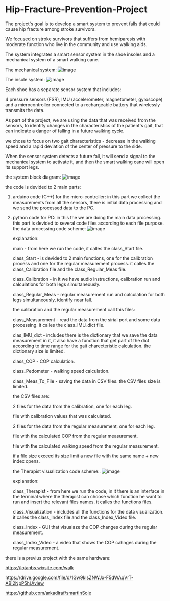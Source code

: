 # Hip-Fracture-Prevention-Project
The project's goal is to develop a smart system to prevent falls that could cause hip fracture among stroke survivors. 

We focused on stroke survivors that suffers from hemiparesis with moderate function who live in the community and use walking aids.

The system integrates a smart sensor system in the shoe insoles and a mechanical system of a smart walking cane.

The mechanical system:
![image](https://github.com/noa181/Hip-Fracture-Prevention-Project/assets/130772888/16b513a6-5b39-4828-a069-7e0c13c458e6)

The insole system:
![image](https://github.com/noa181/Hip-Fracture-Prevention-Project/assets/130772888/d377d088-ffaf-44c6-8e5d-2a79a24ee451)

Each shoe has a separate sensor system that includes:

4 pressure sensors (FSR), IMU (accelerometer, magnetometer, gyroscope) and a microcontroller connected to a rechargeable battery that wirelessly transmits the data.

As part of the project, we are using the data that was received from the sensors, to identify changes in the characteristics of the patient's gait, that can indicate a danger of falling in a future walking cycle. 

we chose to focus on two gait characteristics - decrease in the walking speed and a rapid deviation of the center of pressure to the side.

When the sensor system detects a future fall, it will send a signal to the mechanical system to activate it, and then the smart walking cane will open its support legs. 

the system block diagram:
![image](https://github.com/noa181/Hip-Fracture-Prevention-Project/assets/130772888/be51e72f-09a3-4349-9a5b-0f7bfa3ce0e3)

the code is devided to 2 main parts:
1. arduino code (C++) for the micro-controller:
   in this part we collect the measurements from all the sensors, there is initial data processing and we     send the processed data to the PC.
   
2. python code for PC:
   in this the we are doing the main data processing.
   this part is devided to several code files according to each file purpose.
   the data processing code scheme:
   ![image](https://github.com/noa181/Hip-Fracture-Prevention-Project/assets/130772888/1c89c14e-c83b-4aea-8d55-228ede9410af)

   explanation:

   main - from here we run the code, it calles the class_Start file.

   class_Start - is devided to 2 main functions, one for the calibration process and one for the regular      measurement process. it calles the class_Calibration file and the class_Regular_Meas file.

   class_Calibration - in it we have audio instructions, calibration run and calculations for both legs       simultaneously.

   class_Regular_Meas - regular measurement run and calculation for both legs simultaneously, identify        near fall.

   the calibration and the regular measurement call this files:

   class_Measurement - read the data from the sirial port and some data processing. it calles the             class_IMU_dict file.

   clas_IMU_dict - includes there is the dictionary that we save the data measurement in it, it also have     a function that get part of the dict according to time range for the gait charecteristic calculation.      the dictionary size is limited.

   class_COP - COP calculation.

   class_Pedometer - walking speed calculation.

   class_Meas_To_File - saving the data in CSV files. the CSV files size is limited.

   the CSV files are:

   2 files for the data from the calibration, one for each leg.

   file with calibration values that was calculated.

   2 files for the data from the regular measurement, one for each leg.

   file with the calculated COP from the regular measurement.

   file with the calculated walking speed from the regular measurement.

   if a file size exceed its size limit a new file with the same name + new index opens.

   the Therapist visualization code scheme:.
![image](https://github.com/noa181/Hip-Fracture-Prevention-Project/assets/130772888/87684b12-74d6-4a7b-afc7-6c45fad6aab6)

   explanation:

   class_Therapist - from here we run the code, in it there is an interface in the terminal where the         therapist can choose which function he want to run and insert the relevant files names. it calles the      functions files.

   class_Visualization - includes all the functions for the data visualization. it calles the class_Index     file and the class_Index_Video file.

   class_Index - GUI that visualaze the COP changes during the regular measurement.

   class_Index_Video - a video that shows the COP cahnges during the regular measurement. 



there is a previus project with the same hardware:

https://lotanbs.wixsite.com/walk

https://drive.google.com/file/d/1Gw9kIsZNWJx-F5dWAqVrT-ABI2NpP5hU/view

https://github.com/arkadiraf/smartInSole
